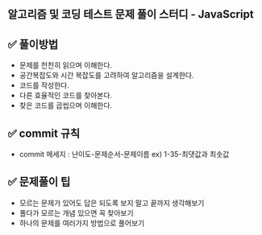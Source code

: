 알고리즘 및 코딩 테스트 문제 풀이 스터디 - JavaScript
--------------------------------------------

✅ 풀이방법
--------------
- 문제를 천천히 읽으며 이해한다.
- 공간복잡도와 시간 복잡도를 고려하여 알고리즘을 설계한다.
- 코드를 작성한다.
- 다른 효율적인 코드를 찾아본다.
- 찾은 코드를 곱씹으며 이해한다.

✅ commit 규칙
--------------
- commit 메세지 : 난이도-문제순서-문제이름 ex) 1-35-최댓값과 최솟값

✅ 문제풀이 팁
-------------
- 모르는 문제가 있어도 답은 되도록 보지 말고 끝까지 생각해보기
- 풀다가 모르는 개념 있으면 꼭 찾아보기
- 하나의 문제를 여러가지 방법으로 풀어보기


